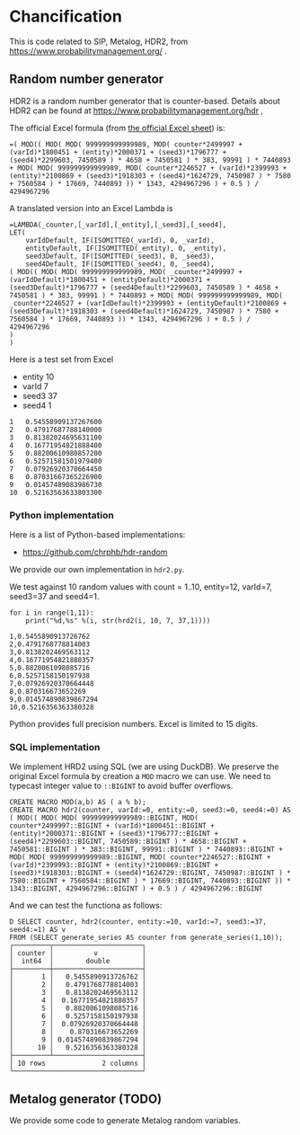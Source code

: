 # Chancification

This is code related to SIP, Metalog, HDR2, from https://www.probabilitymanagement.org/ .


## Random number generator
HDR2 is a random number generator that is counter-based.
Details about HDR2 can be found at https://www.probabilitymanagement.org/hdr ,


The official Excel formula (from [the official Excel sheet](https://www.probabilitymanagement.org/s/HDR_2_0-Seed-Standard.xlsx)) is:
```
=( MOD(( MOD( MOD( 999999999999989, MOD( counter*2499997 + (varId)*1800451 + (entity)*2000371 + (seed3)*1796777 + (seed4)*2299603, 7450589 ) * 4658 + 7450581 ) * 383, 99991 ) * 7440893 + MOD( MOD( 999999999999989, MOD( counter*2246527 + (varId)*2399993 + (entity)*2100869 + (seed3)*1918303 + (seed4)*1624729, 7450987 ) * 7580 + 7560584 ) * 17669, 7440893 )) * 1343, 4294967296 ) + 0.5 ) / 4294967296
```

A translated version into an Excel Lambda is
```
=LAMBDA(_counter,[_varId],[_entity],[_seed3],[_seed4],
LET(
    varIdDefault, IF(ISOMITTED(_varId), 0, _varId),
    entityDefault, IF(ISOMITTED(_entity), 0, _entity),
    seed3Default, IF(ISOMITTED(_seed3), 0, _seed3),
    seed4Default, IF(ISOMITTED(_seed4), 0, _seed4),
( MOD(( MOD( MOD( 999999999999989, MOD( _counter*2499997 + (varIdDefault)*1800451 + (entityDefault)*2000371 + (seed3Default)*1796777 + (seed4Default)*2299603, 7450589 ) * 4658 + 7450581 ) * 383, 99991 ) * 7440893 + MOD( MOD( 999999999999989, MOD( _counter*2246527 + (varIdDefault)*2399993 + (entityDefault)*2100869 + (seed3Default)*1918303 + (seed4Default)*1624729, 7450987 ) * 7580 + 7560584 ) * 17669, 7440893 )) * 1343, 4294967296 ) + 0.5 ) / 4294967296
)
)
```

Here is a test set from Excel
* entity	10
* varId	7
* seed3	37
* seed4	1
```
1	0.54558909137267600
2	0.47917687788140000
3	0.81382024695631100
4	0.16771954821888400
5	0.88200610980857200
6	0.52571581501979400
7	0.07926920370664450
8	0.87031667365226900
9	0.01457489083986730
10	0.52163563633803300
```


### Python implementation
Here is a list of Python-based implementations:
* https://github.com/chrphb/hdr-random

We provide our own implementation in `hdr2.py`.

We test against 10 random values with count = 1..10, entity=12, varId=7, seed3=37 and seed4=1.
```
for i in range(1,11):
    print("%d,%s" %(i, str(hrd2(i, 10, 7, 37,1))))

1,0.5455890913726762
2,0.4791768778814003
3,0.8138202469563112
4,0.16771954821888357
5,0.8820061098085716
6,0.5257158150197938
7,0.07926920370664448
8,0.870316673652269
9,0.014574890839867294
10,0.5216356363380328
```

Python provides full precision numbers. Excel is limited to 15 digits.

### SQL implementation

We implement HRD2 using SQL (we are using DuckDB).
We preserve the original Excel formula by creation a `MOD` macro we can use.
We need to typecast integer value to `::BIGINT` to avoid buffer overflows. 

```
CREATE MACRO MOD(a,b) AS ( a % b);
CREATE MACRO hdr2(counter, varId:=0, entity:=0, seed3:=0, seed4:=0) AS
( MOD(( MOD( MOD( 999999999999989::BIGINT, MOD( counter*2499997::BIGINT + (varId)*1800451::BIGINT + (entity)*2000371::BIGINT + (seed3)*1796777::BIGINT + (seed4)*2299603::BIGINT, 7450589::BIGINT ) * 4658::BIGINT + 7450581::BIGINT ) * 383::BIGINT, 99991::BIGINT ) * 7440893::BIGINT + MOD( MOD( 999999999999989::BIGINT, MOD( counter*2246527::BIGINT + (varId)*2399993::BIGINT + (entity)*2100869::BIGINT + (seed3)*1918303::BIGINT + (seed4)*1624729::BIGINT, 7450987::BIGINT ) * 7580::BIGINT + 7560584::BIGINT ) * 17669::BIGINT, 7440893::BIGINT )) * 1343::BIGINT, 4294967296::BIGINT ) + 0.5 ) / 4294967296::BIGINT
```

And we can test the functiona as follows:
```
D SELECT counter, hdr2(counter, entity:=10, varId:=7, seed3:=37, seed4:=1) AS v
FROM (SELECT generate_series AS counter from generate_series(1,10));
┌─────────┬──────────────────────┐
│ counter │          v           │
│  int64  │        double        │
├─────────┼──────────────────────┤
│       1 │   0.5455890913726762 │
│       2 │   0.4791768778814003 │
│       3 │   0.8138202469563112 │
│       4 │  0.16771954821888357 │
│       5 │   0.8820061098085716 │
│       6 │   0.5257158150197938 │
│       7 │  0.07926920370664448 │
│       8 │    0.870316673652269 │
│       9 │ 0.014574890839867294 │
│      10 │   0.5216356363380328 │
├─────────┴──────────────────────┤
│ 10 rows              2 columns │
└────────────────────────────────┘
```

## Metalog generator (TODO)

We provide some code to generate Metalog random variables.